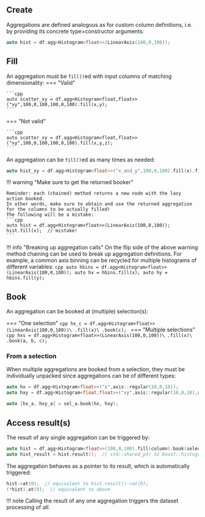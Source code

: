## Create

Aggregations are defined analogous as for custom column definitions, i.e. by providing its concrete type+constructor arguments:
```cpp
auto hist = df.agg<Histogram<float>>(LinearAxis(100,0,100));
```


## Fill

An aggregation must be `fill()`ed with input columns of matching dimensionality:
=== "Valid"

    ```cpp
    auto scatter_xy = df.agg<Histogram<float,float>>("xy",100,0,100,100,0,100).fill(x,y);
    ```
=== "Not valid"

    ```cpp
    auto scatter_xy = df.agg<Histogram<float,float>>("xy",100,0,100,100,0,100).fill(x,y,z);
    ```

An aggregation can be `fill()`ed as many times as needed:

```cpp title="Filling a histogram twice per-entry"
auto hist_xy = df.agg<Histogram<float>>("x_and_y",100,0,100).fill(x).fill(y);
```

!!! warning "Make sure to get the returned booker"

    Reminder: each (chained) method returns a new node with the lazy action booked.
    In other words, make sure to obtain and use the returned aggregation for the columns to be actually filled!
    The following will be a mistake:
    ```cpp
    auto hist = df.agg<Histogram<float>>(LinearAxis(100,0,100));
    hist.fill(x);  // mistake!
    ```

!!! info "Breaking up aggregation calls"
    On the flip side of the above warning method chaining can be used to break up aggregation definitions.
    For example, a common axis binning can be recycled for multiple histograms of different variables:
    ```cpp
    auto hbins = df.agg<Histogram<float>>(LinearAxis(100,0,100));
    auto hx = hbins.fill(x);
    auto hy = hbins.fill(y);
    ```


## Book

An aggregation can be booked at (multiple) selection(s):

=== "One selection"
    ```cpp
    hx_c = df.agg<Histogram<float>>(LinearAxis(100,0,100))\
             .fill(x)\
             .book(c);
    ```
=== "Multiple selections"
    ```cpp
    hxs = df.agg<Histogram<float>>(LinearAxis(100,0,100))\
              .fill(x)\
              .book(a, b, c);
    ```

### From a selection

When multiple aggregations are booked from a selection, they must be individually unpacked since aggregations can be of different types:

```cpp
auto hx = df.agg<Histogram<float>>("x",axis::regular(10,0,10));
auto hxy = df.agg<Histogram<float,float>>("xy",axis::regular(10,0,10),axis::regular(10,0,10));

auto [hx_a, hxy_a] = sel_a.book(hx, hxy);
```

## Access result(s)

The result of any single aggregation can be triggered by:
```cpp
auto hist = df.agg<Histogram<float>>(100,0,100).fill(column).book(selection);
auto hist_result = hist.result();  // std::shared_ptr to boost::histogram object
```

The aggregation behaves as a pointer to its result, which is automatically triggered:
```cpp
hist->at(0);  // equivalent to hist.result()->at(0);
(*hist).at(0);  // equivalent to above
```

!!! note
    Calling the result of any one aggregation triggers the dataset processing of *all*.